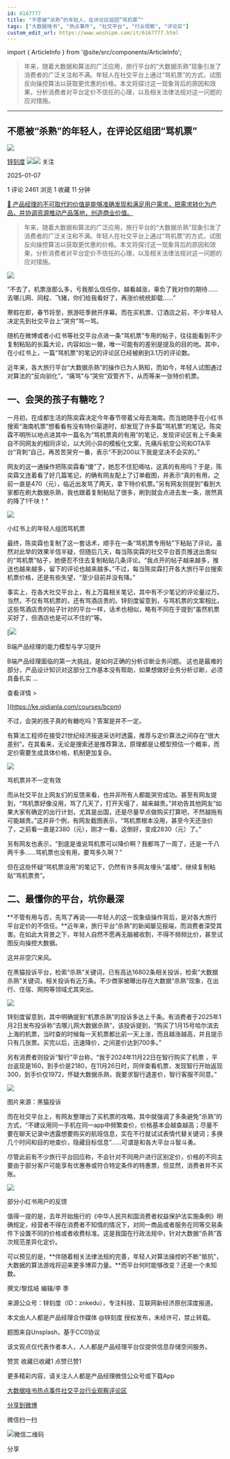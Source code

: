 ```yaml
---
id: 6167777
title: "不愿被“杀熟”的年轻人，在评论区组团“骂机票”"
tags: ["大数据啥书", "热点事件", "社交平台", "行业观察", "评论区"]
custom_edit_url: https://www.woshipm.com/it/6167777.html
---
```

import { ArticleInfo } from '@site/src/components/ArticleInfo';

<ArticleInfo
    author="锌刻度"
    authorLink="https://www.woshipm.com/u/1209497"
    published="2025-01-07"
    views={2461}
    comments={1}
    collects={1}
/>

> 年来，随着大数据和算法的广泛应用，旅行平台的“大数据杀熟”现象引发了消费者的广泛关注和不满。年轻人在社交平台上通过“骂机票”的方式，试图反向操控算法以获取更优惠的价格。本文将探讨这一现象背后的原因和效果，分析消费者对平台定价不信任的心理，以及相关法律法规对这一问题的应对措施。

---

## 不愿被“杀熟”的年轻人，在评论区组团“骂机票”

[![](https://static.woshipm.com/view/woshipm_api_def_20240715095229_7918.png?imageView2/1/w/72/h/72/q/100)](https://www.woshipm.com/u/1209497)

[锌刻度](https://www.woshipm.com/u/1209497) ![](https://static.woshipm.com/tag/1122_1@2x.png)![](https://static.woshipm.com/tag/2104_1@2x.png) 关注

2025-01-07

1 评论 2461 浏览 1 收藏 11 分钟

[🔗 产品经理的不可取代的价值是能够准确发现和满足用户需求，把需求转化为产品，并协调资源推动产品落地，创造商业价值。](https://ke.qidianla.com/courses/90pm)

> 年来，随着大数据和算法的广泛应用，旅行平台的“大数据杀熟”现象引发了消费者的广泛关注和不满。年轻人在社交平台上通过“骂机票”的方式，试图反向操控算法以获取更优惠的价格。本文将探讨这一现象背后的原因和效果，分析消费者对平台定价不信任的心理，以及相关法律法规对这一问题的应对措施。

![](https://image.woshipm.com/2023/09/21/c6e56fba-5877-11ee-b301-00163e142b65.jpg)

“不去了，机票涨那么多，亏我那么信任你，越看越涨，辜负了我对你的期待……去哪儿网、同程、飞猪，你们给我看好了，再涨价统统卸载……”

寒假在即，春节将至，旅游旺季掀开序幕。而在买机票、订酒店之前，不少年轻人决定先到社交平台上“哭穷”骂一骂。

随机在微博或者小红书等社交平台点进一条“骂机票”专用的帖子，往往能看到不少复制粘贴的长篇大论，内容如出一辙，唯一可能有的差别是提及的目的地。其中，在小红书上，一篇“骂机票”的笔记的评论区已经被刷到3.1万的评论数。

近年来，各大旅行平台“大数据杀熟”的操作已为人熟知，而如今，年轻人试图通过对算法的“反向驯化”，“痛骂”与“哭穷”双管齐下，从而等来一张特价机票。

## 一、会哭的孩子有糖吃？

一月初，在成都生活的陈奕霖决定今年春节带着父母去海南。而当她随手在小红书搜索“海南机票”想看看有没有特价渠道时，却发现了许多篇“骂机票”的笔记。陈奕霖不明所以地点进其中一篇名为“骂机票真的有用”的笔记，发现评论区有上千条来自不同网友的相同评论，以大同小异的模板化文案，先痛斥航空公司和OTA平台“背刺”自己，再苦苦哭穷一番，表示“不到200以下我是坚决不会买的。”

网友的这一通操作把陈奕霖看“傻”了，她忍不住犯嘀咕，这真的有用吗？于是，陈奕霖又连着看了好几篇笔记，的确有网友配上了订单截图，并表示“真的有用，之前一直是470（元），临近出发骂了两天，拿下特价机票。”另有网友则提到“看到大家都在刷大数据杀熟，我也跟着复制粘贴了很多，刷到就会点进去发一条，居然真的降了1千块！”

![](https://image.woshipm.com/wp-files/2025/01/ZaXDkuF3rVlZ93HcdBKf.png)

小红书上的年轻人组团骂机票

最终，陈奕霖也复制了这一套话术，顺手在一条“骂机票专用帖”下粘贴了评论。虽然对此举的效果半信半疑，但随后几天，每当陈奕霖的社交平台首页推送出类似的“骂机票”帖子，她便忍不住去复制粘贴几条评论。“我点开的帖子越来越多，推送也越来越多，留下的评论也越来越多。”不过，每当陈奕霖打开各大旅行平台搜索机票价格，还是有些失望，“至少目前并没有降。”

事实上，在各大社交平台上，有上万篇相关笔记，其中有不少笔记的评论量过万。当然，不仅有骂机票的，还有骂酒店贵的。锌刻度留意到，与骂机票的文案相比，这些骂酒店贵的帖子针对的平台一样，话术也相似，略有不同在于提到“虽然机票买好了，但酒店也是可以不住的”等。

[![](https://image.woshipm.com/2023/08/02/1554eea8-30e3-11ee-88e7-00163e0b5ff3.png)

B端产品经理的能力模型与学习提升

B端产品经理面临的第一大挑战，是如何正确的分析诊断业务问题。 这也是最难的部分，产品设计知识对这部分工作基本没有帮助，如果想做好业务分析诊断，必须具备扎实 ...

查看详情 >

](https://ke.qidianla.com/courses/bcpm)

不过，会哭的孩子真的有糖吃吗？答案是并不一定。

有算法工程师在接受21世纪经济报道采访时透露，推荐与定价算法之间存在“很大差别”。在其看来，无论是搜索还是推荐算法，原理都是让模型预估一个概率，而定价需要生成具体价格，机制更加复杂。

![](https://image.woshipm.com/wp-files/2025/01/cNigeRnbla1TDXq7HjAX.png)

骂机票并不一定有效

而从社交平台上网友们的反馈来看，也并非所有人都能哭穷成功。甚至有网友提到，“骂机票好像没用，骂了几天了，打开天塌了，越来越贵。”并劝告其他网友“如果大家有确定的出行计划，尤其是出国，还是尽量早点做购买打算吧，不然越拖有可能越贵。”这并非个例，有网友截图表示，“骂机票根本没用，甚至今天还涨价了，之前看一直是2380（元），刚才一看，这倒好，变成2830（元）了。”

另有网友也表示，“到底是谁说骂机票可以降价啊？我都骂了一周了，还是一千八两千多……骂机票也没有用，要骂多久啊？”

但在这些怀疑“骂机票没用”的笔记下，仍然有许多网友埋头“盖楼”，继续复制粘贴“骂机票贵”。

## 二、最懂你的平台，坑你最深

**不管有用与否，先骂了再说——年轻人的这一现象级操作背后，是对各大旅行平台定价的不信任。**近年来，旅行平台“杀熟”的新闻屡见报端，而消费者深受其害。在如此大背景之下，年轻人自然不愿再无脑被收割，不得不频频比价，甚至试图反向操控大数据。

这并非空穴来风。

在黑猫投诉平台，检索“杀熟”关键词，已有高达16802条相关投诉，检索“大数据杀熟”关键词，相关投诉有近万条。不少商家被曝出存在大数据“杀熟”现象，在出行、住宿、网购等领域尤其突出。

![](https://image.woshipm.com/wp-files/2025/01/rBNAkgCwutAb6eujmAUW.png)

锌刻度留意到，其中明确提到“机票杀熟”的投诉多达上千条。有消费者于2025年1月2日发布投诉称“去哪儿网大数据杀熟”，该投诉提到，“购买了1月15号哈尔滨去上海的机票，当时查的时候每一天机票都比前一天上涨，而且越涨越高，并且提示只有几张票。买完以后，迅速降价，之间差价达到700多。”

另有消费者则投诉“智行”平台称，“我于2024年11月22日在智行购买了机票 ，平台返现是160，到手价是2180，在11月26日时，同伴查看机票，发现智行开始返现300，到手价仅1972，怀疑大数据杀熟，我要求智行退差价，智行客服不同意。”

![](https://image.woshipm.com/wp-files/2025/01/L0CF1xak39CRbJCQXO7x.png)

图片来源：黑猫投诉

而在社交平台上，有网友整理出了买机票的攻略，其中就强调了多条避免“杀熟”的方式，“不建议用同一手机在同一app中频繁查价，价格基本会越查越高；尽量不要在聊天记录中透露想要购买的航班信息，实在不行就试试表情代替关键词；多换几个时间和目的地查价，隐藏目标信息”……可谓是和各大平台斗智斗勇。

尽管此前有不少旅行平台回应称，不会针对不同用户进行区别定价，价格的不同主要由于部分客户可能享有优惠券或符合特定条件的特惠票，但显然，消费者并不买账。

![](https://image.woshipm.com/wp-files/2025/01/F2hefhHtUtVjpkq54ehK.jpeg)

部分小红书用户的反馈

值得一提的是，去年开始施行的《中华人民共和国消费者权益保护法实施条例》明确规定，经营者不得在消费者不知情的情况下，对同一商品或者服务在同等交易条件下设置不同的价格或者收费标准。这是我国在行政法规中，针对大数据“杀熟”首次规范差异化定价。

可以预见的是，**伴随着相关法律法规的完善，年轻人对算法操控的不断“抵抗”，大数据的算法游戏将迎来更多博弈力量。**而平台何时能够改变？还是一个未知数。

撰文/黎炫岐 编辑/李 季

来源公众号：锌刻度（ID：znkedu），专注科技、互联网新经济原创深度报道。

本文由人人都是产品经理合作媒体 @锌刻度 授权发布，未经许可，禁止转载。

题图来自Unsplash，基于CC0协议

该文观点仅代表作者本人，人人都是产品经理平台仅提供信息存储空间服务。

赞赏 收藏已收藏1 点赞已赞1

更多精彩内容，请关注人人都是产品经理微信公众号或下载App

[大数据啥书](https://www.woshipm.com/tag/%e5%a4%a7%e6%95%b0%e6%8d%ae%e5%95%a5%e4%b9%a6)[热点事件](https://www.woshipm.com/tag/%e7%83%ad%e7%82%b9%e4%ba%8b%e4%bb%b6)[社交平台](https://www.woshipm.com/tag/%e7%a4%be%e4%ba%a4%e5%b9%b3%e5%8f%b0)[行业观察](https://www.woshipm.com/tag/%e8%a1%8c%e4%b8%9a%e8%a7%82%e5%af%9f)[评论区](https://www.woshipm.com/tag/%e8%af%84%e8%ae%ba%e5%8c%ba)

[分享到微博](https://service.weibo.com/share/share.php?appkey=2775287854&title=不愿被“杀熟”的年轻人，在评论区组团“骂机票”&url=https://www.woshipm.com/it/6167777.html&pic=https://image.woshipm.com/2023/09/21/c6e56fba-5877-11ee-b301-00163e142b65.jpg)

微信扫一扫

![微信二维码](https://api.pwmqr.com/qrcode/create/?url=https://www.woshipm.com/it/6167777.html)

分享
